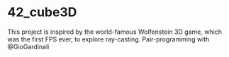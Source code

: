 # 42_cube3D
This project is inspired by the world-famous Wolfenstein 3D game, which was the first FPS ever, to explore ray-casting. Pair-programming with @GioGardinali
